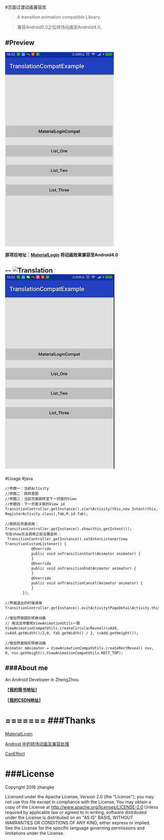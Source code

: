 #页面过渡动画兼容库
>A transition animation compatible Library.

>兼容Android5.0之后转场动画至Android4.0。



#Preview
---

![MaterialLogin](gif/screen1.gif)

**原项目地址：[MaterialLogin](https://github.com/fanrunqi/MaterialLogin)
将动画效果兼容至Android4.0**

--
![Translation](gif/screen3.gif)
![Translation](gif/screen2.gif)
---
#Usage 
#java

```
//参数一：当前Activity
//参数二：跳转意图
//参数三：当前页面跳转至下一页面的View
//参数四：下一页面关联的View id
TransitionController.getInstance().startActivity(this,new Intent(this, RegisterActivity.class),fab,R.id.fab);

//跳转后页面调用：
TransitionController.getInstance().show(this,getIntent());
可在show方法调用之前设置监听：
 TransitionController.getInstance().setEnterListener(new TransitionCustomListener() {
            @Override
            public void onTransitionStart(Animator animator) {
            }
            @Override
            public void onTransitionEnd(Animator animator) {
            }
            @Override
            public void onTransitionCancel(Animator animator) {
            }
        });

//界面退出的时候调用
TransitionController.getInstance().exitActivity(PageDetailActivity.this);

//增加界面圆形转换动画 
// 用法及参数和ViewAnimationUtils一致
ViewAnimationCompatUtils.createCircularReveal(cvAdd, cvAdd.getWidth()/2,0, fab.getWidth() / 2, cvAdd.getHeight());

//增加界面矩形转换动画 
Animator mAnimator = ViewAnimationCompatUtils.createRectReveal( nsv, 0, nsv.getHeight(),ViewAnimationCompatUtils.RECT_TOP);

```
###About me
---
An Android Developer in ZhengZhou.

【[**我的简书地址**](http://www.jianshu.com/users/3c751e06dc32/latest_articles)】

【[**我的CSDN地址**](http://blog.csdn.net/zhangke3016)】

=======
###Thanks
=======

[MaterialLogin](https://github.com/fanrunqi/MaterialLogin)

[Android 中的转场动画及兼容处理](http://blog.csdn.net/wl9739/article/details/52833668)

[CanEffect](https://github.com/canyinghao/CanEffect)

###License
=======
Copyright  2016  zhangke

Licensed under the Apache License, Version 2.0 (the "License");
you may not use this file except in compliance with the License.
You may obtain a copy of the License at 
http://www.apache.org/licenses/LICENSE-2.0
Unless required by applicable law or agreed to in writing, software
distributed under the License is distributed on an "AS IS" BASIS,
WITHOUT WARRANTIES OR CONDITIONS OF ANY KIND, either express or implied.
See the License for the specific language governing permissions and
limitations under the License.
